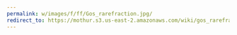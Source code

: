 ```yaml
---
permalink: w/images/f/ff/Gos_rarefraction.jpg/
redirect_to: https://mothur.s3.us-east-2.amazonaws.com/wiki/gos_rarefraction.jpg
---
```


